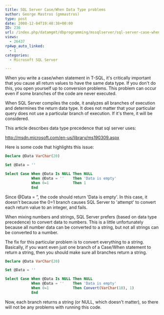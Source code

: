 ```yaml
---
title: SQL Server Case/When Data Type problems
author: George Mastros (gmmastros)
type: post
date: 2008-12-04T19:48:38+00:00
ID: 236
url: /index.php/datamgmt/dbprogramming/mssqlserver/sql-server-case-when-data-type-problems/
views:
  - 26437
rp4wp_auto_linked:
  - 1
categories:
  - Microsoft SQL Server

---
```

When you write a case/when statement in T-SQL, it's critically important that you cause all return values to have the same data type. If you don't do this, you open yourself up to conversion problems. This problem can occur even if some branches of the code are never executed.

When SQL Server compiles the code, it analyzes all branches of execution and determines the return data type. It does not matter that your particular query does not use a particular branch of execution. If it's there, it will be considered.

This article describes data type precedence that sql server uses:
    
<http://msdn.microsoft.com/en-us/library/ms190309.aspx>

Here is some code that highlights this issue:

```sql
Declare @Data VarChar(20)

Set @Data = ''

Select Case When @Data Is NULL Then NULL
            When @Data = ''    Then 'Data is empty'
            When 0=1           Then 1
            End
```
Since @Data = ”, the code should return 'Data is empty'. In this case, it doesn't because the 0=1 branch causes SQL Server to 'attempt' to convert each return value to an integer, and fails. 

When mixing numbers and strings, SQL Server prefers (based on data type precedence) to convert data to numbers. This is a little unfortunately because all number data can be converted to a string, but not all strings can be converted to a number. 

The fix for this particular problem is to convert everything to a string. Basically, if you want even just one branch of a Case/When statement to return a string, then you should make sure all branches return a string.

```sql
Declare @Data VarChar(20)

Set @Data = ''

Select Case When @Data Is NULL Then NULL
            When @Data = ''    Then 'Data is empty'
            When 0=1           Then Convert(VarChar(10), 1)
            End
```
Now, each branch returns a string (or NULL, which doesn't matter), so there will not be any problems with running this code.